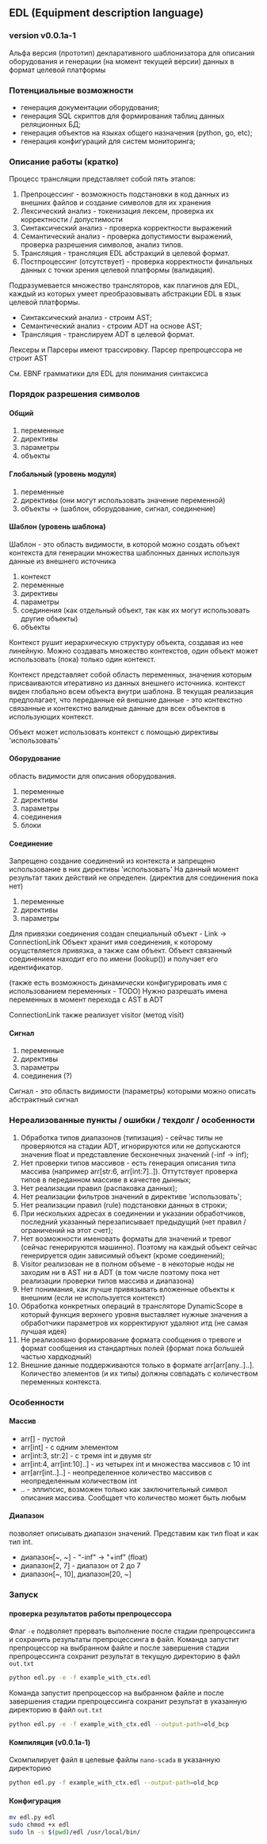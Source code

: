 ## EDL (Equipment description language)
### version v0.0.1a-1
Альфа версия (прототип) декларативного шаблонизатора для описания оборудования и генерации
(на момент текущей версии) данных в формат целевой платформы

### Потенциальные возможности
* генерация документации оборудования;
* генерация SQL скриптов для формирования таблиц данных реляционных БД;
* генерация объектов на языках общего назначения (python, go, etc);
* генерация конфигураций для систем мониторинга;

### Описание работы (кратко)
Процесс трансляции представляет собой пять этапов:
1. Препроцессинг - возможность подстановки в код данных из внешних файлов и создание символов для их хранения  
2. Лексический анализ - токенизация лексем, проверка их корректности / допустимости
3. Синтаксический анализ - проверка корректности выражений
4. Семантический анализ - проверка допустимости выражений, проверка разрешения символов, анализ типов.
5. Трансляция - трансляция EDL абстракций в целевой формат.
6. Постпроцессинг (отсутствует) - проверка корректности финальных данных с точки зрения целевой платформы (валидация).

Подразумевается множество трансляторов, как плагинов для EDL, каждый из которых умеет
преобразовывать абстракции EDL в язык целевой платформы.

* Синтаксический анализ - строим AST;  
* Семантический анализ - строим ADT на основе AST;  
* Трансляция - транслируем ADT в целевой формат.

Лексеры и Парсеры имеют трассировку. Парсер препроцессора не строит AST

См. EBNF грамматики для EDL для понимания синтаксиса

### Порядок разрешения символов
#### Общий
1. переменные
2. директивы
3. параметры
4. объекты

#### Глобальный (уровень модуля)
1. переменные
2. директивы (они могут использовать значение переменной)
3. объекты -> (шаблон, оборудование, сигнал, соединение)

#### Шаблон (уровень шаблона)
Шаблон - это область видимости, в которой можно создать объект контекста для
генерации множества шаблонных данных используя данные из внешнего источника
1. контекст
2. переменные
3. директивы
4. параметры
5. соединения (как отдельный объект, так как их могут использовать другие объекты)
5. объекты

Контекст рушит иерархическую структуру объекта, создавая из нее линейную.
Можно создавать множество контекстов, один объект может использовать (пока) только один контекст.

Контекст представляет собой область переменных, значения которым присваиваются итеративно из данных внешнего источника.
контекст виден глобально всем объекта внутри шаблона. В текущая реализация предполагает, что переданные ей внешние данные - это
контекстно связанные и контекстно валидные данные для всех объектов в использующих контекст.

Объект может использовать контекст с помощью директивы 'использовать'

#### Оборудование
область видимости для описания оборудования.
1. переменные
2. директивы
3. параметры
4. соединения
5. блоки

#### Соединение
Запрещено создание соединений из контекста и запрещено использование в них директивы 'использовать'
На данный момент результат таких действий не определен.
(директив для соединения пока нет)
1. переменные
2. директивы
3. параметры

Для привязки соединения создан специальный объект - Link -> ConnectionLink
Объект хранит имя соединения, к которому осущствляется привязка, а также сам объект.
Объект связанный соединением находит его по имени (lookup()) и получает его идентификатор.

(также есть возможность динамически конфигурировать имя с использованием переменных - TODO)
Нужно разрешать имена переменных в момент перехода с AST в ADT

ConnectionLink также реализует visitor (метод visit)

#### Сигнал
1. переменные
2. директивы
3. параметры
4. соединения (?)

Сигнал - это область видимости (параметры) которыми можно описать абстрактный сигнал 

### Нереализованные пункты / ошибки / техдолг / особенности
1. Обработка типов диапазонов (типизация) - сейчас типы не проверяются на стадии ADT, игнорируются или не допускаются значения float и
    представление бесконечных значений (-inf -> inf);
2. Нет проверки типов массивов - есть генерация описания типа массива (например arr[str:6, arr[int:7]..]). Оттутствует проверка типов в переданном массиве 
в качестве дынных;
3. Нет реализации правил (распаковка данных);
4. Нет реализации фильтров значений в директиве 'использовать';
5. Нет реализации правил (rule) подстановки данных в строки;
6. При нескольких адресах в соединении и указании обработчиков, последний указанный перезаписывает предыдущий (нет правил / ограничений на этот счет);
7. Нет возможности именовать форматы для значений и тревог (сейчас генерируются машинно). Поэтому на каждый объект сейчас генерируется один зависимый объект (кроме соединений);
8. Visitor реализован не в полном объеме - в некоторые ноды не заходим ни в AST ни в ADT (в том числе поэтому пока нет реализации проверки типов массива и диапазона)
9. Нет понимания, как лучше привязывать вложенные объекты к внешним (если не используется контекст)
10. Обработка конкретных операций в трансляторе DynamicScope в который функция верхнего уровня выставляет нужные значения а обработчики параметров их корректируют удаляют итд (не самая лучшая идея)
11. Не реализовано формирование формата сообщения о тревоге и формат сообщения из стандартных полей (формат пока большей частью хардкодный)
12. Внешние данные поддерживаются только в формате arr[arr[any..]..]. Количество элементов (и их типы) должны совпадать с количеством переменных контекста.

### Особенности
#### Массив
* arr[] - пустой  
* arr[int] - с одним элементом  
* arr[int:3, str:2] - с тремя int и двумя str  
* arr[int:4, arr[int:10]..] - из четырех int и множества массивов с 10 int  
* arr[arr[int..]..] - неопределенное количество массивов с неопределенным количеством int
* .. - эллипсис, возможен только как заключительный символ описания массива. Сообщает что количество может быть любым

#### Диапазон
позволяет описывать диапазон значений.
Представим как тип float и как тип int.  

* диапазон[~, ~] - "-inf" -> "+inf" (float)  
* диапазон[2, 7] - диапазон от 2 до 7   
* диапазон[~, 10], диапазон[20, ~]  

### Запуск
#### проверка результатов работы препроцессора
Флаг `-e` подволяет прервать выполнение после стадии препроцессинга и сохранить результаты препроцессинга в файл.
Команда запустит препроцессор на выбранном файле и после завершения стадии препроцессинга сохранит результат в текущую директорию в файл `out.txt`
```bash
python edl.py -e -f example_with_ctx.edl
```  
Команда запустит препроцессор на выбранном файле и после завершения стадии препроцессинга сохранит результат в указанную директорию в файл `out.txt`
```bash
python edl.py -e -f example_with_ctx.edl --output-path=old_bcp
```

#### Компиляция (v0.0.1a-1)
Скомпилирует файл в целевые файлы `nano-scada` в указанную директорию
```bash
python edl.py -f example_with_ctx.edl --output-path=old_bcp
```

#### Конфигурация
```bash
mv edl.py edl
sudo chmod +x edl
sudo ln -s $(pwd)/edl /usr/local/bin/
```